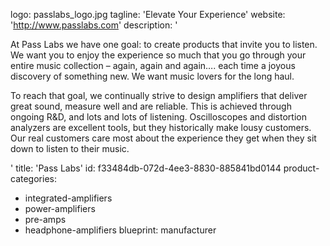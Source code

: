 logo: passlabs_logo.jpg
tagline: 'Elevate Your Experience'
website: 'http://www.passlabs.com'
description: '<p>At Pass Labs we have one goal: to create products that invite you to listen. We want you to enjoy the experience so much that you go through your entire music collection – again, again and again…. each time a joyous discovery of something new. We want music lovers for the long haul.</p><p>To reach that goal, we continually strive to design amplifiers that deliver great sound, measure well and are reliable. This is achieved through ongoing R&amp;D, and lots and lots of listening. Oscilloscopes and distortion analyzers are excellent tools, but they historically make lousy customers. Our real customers care most about the experience they get when they sit down to listen to their music.</p>'
title: 'Pass Labs'
id: f33484db-072d-4ee3-8830-885841bd0144
product-categories:
  - integrated-amplifiers
  - power-amplifiers
  - pre-amps
  - headphone-amplifiers
blueprint: manufacturer
